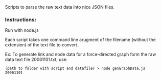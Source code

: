 Scripts to parse the raw text data into nice JSON files.

### Instructions: 

Run with node.js

Each script takes one command line arugment of the filename (without the extension) of the text file to convert.

Ex: To generate link and node data for a force-directed graph form the raw data text file 20061101.txt, use:

```
(path to folder with script and datafile) > node genGraphData.js 20061101
```
